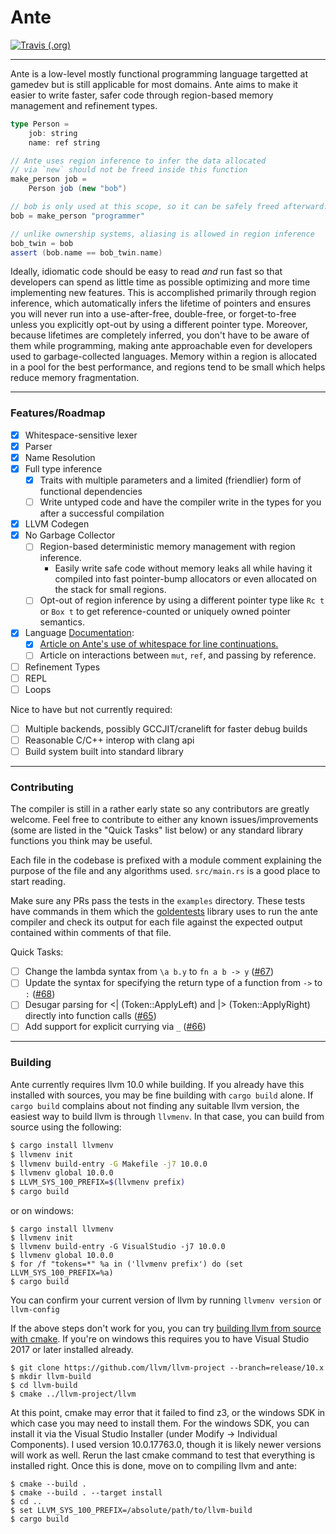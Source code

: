 # Ante

[![Travis (.org)](https://img.shields.io/travis/jfecher/ante)](https://travis-ci.org/github/jfecher/ante)

---

Ante is a low-level mostly functional programming language targetted
at gamedev but is still applicable for most domains. Ante aims to
make it easier to write faster, safer code through region-based
memory management and refinement types.

```scala
type Person =
    job: string
    name: ref string

// Ante uses region inference to infer the data allocated
// via `new` should not be freed inside this function
make_person job =
    Person job (new "bob")

// bob is only used at this scope, so it can be safely freed afterward.
bob = make_person "programmer"

// unlike ownership systems, aliasing is allowed in region inference
bob_twin = bob
assert (bob.name == bob_twin.name)
```

Ideally, idiomatic code should be easy to read _and_ run fast so that
developers can spend as little time as possible optimizing and more time implementing new features. This
is accomplished primarily through region inference, which automatically infers the lifetime of pointers
and ensures you will never run into a use-after-free, double-free, or forget-to-free unless you explicitly
opt-out by using a different pointer type. Moreover, because lifetimes are completely inferred, you don't
have to be aware of them while programming, making ante approachable even for developers used to
garbage-collected languages. Memory within a region is allocated in a pool for the best performance, and
regions tend to be small which helps reduce memory fragmentation.

---

### Features/Roadmap

- [x] Whitespace-sensitive lexer
- [x] Parser
- [x] Name Resolution
- [x] Full type inference
    - [x] Traits with multiple parameters and a limited (friendlier) form of functional dependencies
    - [ ] Write untyped code and have the compiler write in the types for you after a successful compilation
- [x] LLVM Codegen
- [x] No Garbage Collector
    - [ ] Region-based deterministic memory management with region inference.
        - Easily write safe code without memory leaks all while having it compiled into
          fast pointer-bump allocators or even allocated on the stack for small regions.
    - [ ] Opt-out of region inference by using a different pointer type
          like `Rc t` or `Box t` to get reference-counted or uniquely owned pointer semantics.
- [x] Language [Documentation](https://antelang.org/docs/language/):
    - [x] [Article on Ante's use of whitespace for line continuations.](https://antelang.org/docs/language/#line-continuations)
    - [ ] Article on interactions between `mut`, `ref`, and passing by reference.
- [ ] Refinement Types
- [ ] REPL
- [ ] Loops

Nice to have but not currently required:
- [ ] Multiple backends, possibly GCCJIT/cranelift for faster debug builds
- [ ] Reasonable C/C++ interop with clang api
- [ ] Build system built into standard library

---

### Contributing

The compiler is still in a rather early state so any contributors are greatly welcome.
Feel free to contribute to either any known issues/improvements (some are listed in the
"Quick Tasks" list below) or any standard library functions you think may be useful.

Each file in the codebase is prefixed with a module comment explaining the purpose of
the file and any algorithms used. `src/main.rs` is a good place to start reading.

Make sure any PRs pass the tests in the `examples` directory. These tests have commands
in them which the [goldentests](https://github.com/jfecher/golden-tests) library uses
to run the ante compiler and check its output for each file against the expected output
contained within comments of that file.

Quick Tasks:
- [ ] Change the lambda syntax from `\a b.y` to `fn a b -> y` ([#67](https://github.com/jfecher/ante/issues/67))
- [ ] Update the syntax for specifying the return type of a function from `->` to `:` ([#68](https://github.com/jfecher/ante/issues/68))
- [ ] Desugar parsing for <| (Token::ApplyLeft) and |> (Token::ApplyRight) directly into function calls ([#65](https://github.com/jfecher/ante/issues/65))
- [ ] Add support for explicit currying via `_` ([#66](https://github.com/jfecher/ante/issues/66))

---

### Building

Ante currently requires llvm 10.0 while building. If you already have this installed with
sources, you may be fine building with `cargo build` alone. If `cargo build` complains
about not finding any suitable llvm version, the easiest way to build llvm is through `llvmenv`.
In that case, you can build from source using the following:

```bash
$ cargo install llvmenv
$ llvmenv init
$ llvmenv build-entry -G Makefile -j7 10.0.0
$ llvmenv global 10.0.0
$ LLVM_SYS_100_PREFIX=$(llvmenv prefix)
$ cargo build
```

or on windows:

```shell
$ cargo install llvmenv
$ llvmenv init
$ llvmenv build-entry -G VisualStudio -j7 10.0.0
$ llvmenv global 10.0.0
$ for /f "tokens=*" %a in ('llvmenv prefix') do (set LLVM_SYS_100_PREFIX=%a)
$ cargo build
```

You can confirm your current version of llvm by running `llvmenv version`
or `llvm-config`

If the above steps don't work for you, you can try [building llvm from source
with cmake](https://www.llvm.org/docs/CMake.html). If you're on windows this
requires you to have Visual Studio 2017 or later installed already.

```
$ git clone https://github.com/llvm/llvm-project --branch=release/10.x
$ mkdir llvm-build
$ cd llvm-build
$ cmake ../llvm-project/llvm
```

At this point, cmake may error that it failed to find z3, or the windows SDK in
which case you may need to install them. For the windows SDK, you can install it
via the Visual Studio Installer (under Modify -> Individual Components). I used
version 10.0.17763.0, though it is likely newer versions will work as well. Rerun
the last cmake command to test that everything is installed right. Once this is
done, move on to compiling llvm and ante:

```
$ cmake --build .
$ cmake --build . --target install
$ cd ..
$ set LLVM_SYS_100_PREFIX=/absolute/path/to/llvm-build
$ cargo build
```
